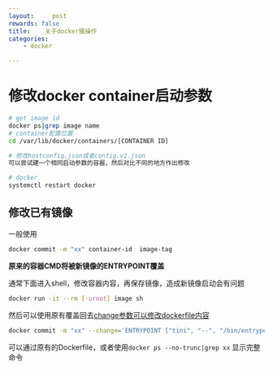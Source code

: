 ```yaml
---
layout:     post
rewards: false
title:    关于docker骚操作
categories:
    - docker

---
```




# 修改docker container启动参数

```sh
# get image id
docker ps|grep image name
# container配置位置
cd /var/lib/docker/containers/[CONTAINER ID]

# 修改hostconfig.json或者config.v2.json
可以尝试建一个相同启动参数的容器，然后对比不同的地方作出修改

# docker
systemctl restart docker
```

## 修改已有镜像

一般使用

```sh
docker commit -m "xx" container-id  image-tag
```

**原来的容器CMD将被新镜像的ENTRYPOINT覆盖**

通常下面进入shell，修改容器内容，再保存镜像，造成新镜像启动会有问题

```sh
docker run -it --rm [-uroot] image sh
```

然后可以使用原有覆盖回去[change参数可以修改dockerfile内容](https://docs.docker.com/engine/reference/commandline/commit/#change)

```sh
docker commit -m "xx" --change='ENTRYPOINT ["tini", "--", "/bin/entrypoint.sh"]' container-id  image-tag
```

可以通过原有的Dockerfile，或者使用`docker ps --no-trunc|grep xx` 显示完整命令
